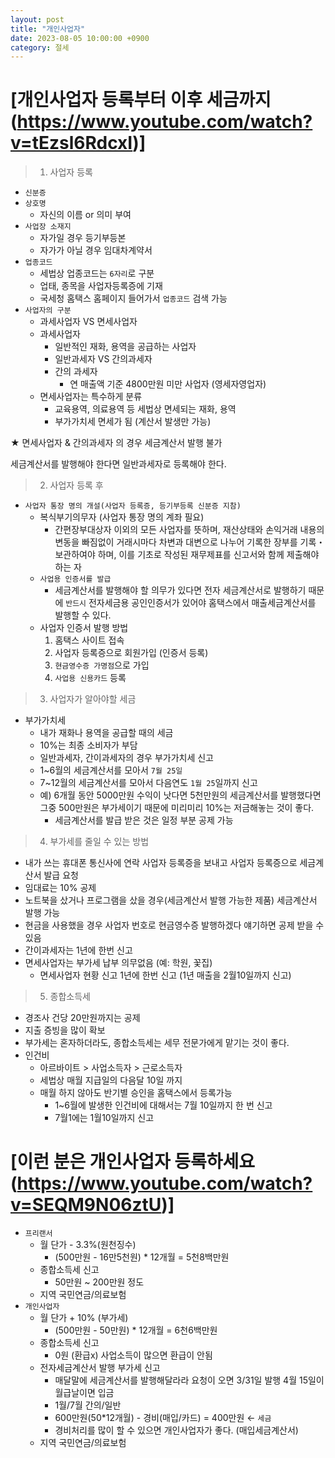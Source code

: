 ```yaml
---
layout: post
title: "개인사업자"
date: 2023-08-05 10:00:00 +0900
category: 절세
---
```


# [개인사업자 등록부터 이후 세금까지 (https://www.youtube.com/watch?v=tEzsl6RdcxI)]

> 1. 사업자 등록
- ``신분증``
- ``상호명``
   - 자신의 이름 or 의미 부여
- ``사업장 소재지``
    - 자가일 경우 등기부등본
    - 자가가 아닐 경우 임대차계약서
- ``업종코드``
    - 세법상 업종코드는 ``6자리``로 구분
    - 업태, 종목을 사업자등록증에 기재
    - 국세청 홈택스 홈페이지 들어가서 ``업종코드`` 검색 가능
- ``사업자의 구분``
    - 과세사업자 VS 면세사업자
    - 과세사업자
        - 일반적인 재화, 용역을 공급하는 사업자
        - 일반과세자 VS 간의과세자
        - 간의 과세자
            - 연 매출액 기준 4800만원 미만 사업자 (영세자영업자)
    - 면세사업자는 특수하게 분류
        - 교육용역, 의료용역 등 세법상 면세되는 재화, 용역
        - 부가가치세 면세가 됨 (계산서 발생만 가능)

★ 면세사업자 & 간의과세자 의 경우 세금계산서 발행 불가

세금계산서를 발행해야 한다면 일반과세자로 등록해야 한다.

> 2. 사업자 등록 후
- ``사업자 통장 명의 개설(사업자 등록증, 등기부등록 신분증 지참)``
    - 복식부기의무자 (사업자 통장 명의 계좌 필요)
        - 간편장부대상자 이외의 모든 사업자를 뜻하며, 재산상태와 손익거래 내용의 변동을 빠짐없이 거래시마다 차변과 대변으로 나누어 기록한 장부를 기록・보관하여야 하며, 이를 기초로 작성된 재무제표를 신고서와 함께 제출해야하는 자
    - ``사업용 인증서를 발급``
        - 세금계산서를 발행해야 할 의무가 있다면 전자 세금계산서로 발행하기 때문에 ``반드시`` 전자세금용 공인인증서가 있어야 홈택스에서 매출세금계산서를 발행할 수 있다.
    - 사업자 인증서 발행 방법
        1. 홈택스 사이트 접속
        1. 사업자 등록증으로 회원가입 (인증서 등록)
        1. ``현금영수증 가명점``으로 가입
        1. ``사업용 신용카드`` 등록

> 3. 사업자가 알아야할 세금
- 부가가치세
    - 내가 재화나 용역을 공급할 때의 세금
    - 10%는 최종 소비자가 부담
    - 일반과세자, 간이과세자의 경우 부가가치세 신고
    - 1~6월의 세금계산서를 모아서 ``7월 25일``
    - 7~12월의 세금계산서를 모아서 다음연도 ``1월 25``일까지 신고
    - 예) 6개월 동안 5000만원 수익이 낫다면 5천만원의 세금계산서를 발행했다면 그중 500만원은 부가세이기 때문에 미리미리 10%는 저금해놓는 것이 좋다.
        - 세금계산서를 발급 받은 것은 일정 부분 공제 가능 

> 4. 부가세를 줄일 수 있는 방법
- 내가 쓰는 휴대폰 통신사에 연락 사업자 등록증을 보내고 사업자 등록증으로 세금계산서 발급 요청
- 임대료는 10% 공제
- 노트북을 샀거나 프로그램을 샀을 경우(세금계산서 발행 가능한 제품) 세금계산서 발행 가능
- 현금을 사용했을 경우 사업자 번호로 현금영수증 발행하겠다 얘기하면 공제 받을 수 있음
- 간이과세자는 1년에 한번 신고
- 면세사업자는 부가세 납부 의무없음 (예: 학원, 꽃집)
    - 면세사업자 현황 신고 1년에 한번 신고 (1년 매출을 2월10일까지 신고)

> 5. 종합소득세
- 경조사 건당 20만원까지는 공제
- 지출 증빙을 많이 확보 
- 부가세는 혼자하더라도, 종합소득세는 세무 전문가에게 맡기는 것이 좋다.
- 인건비
    - 아르바이트 > 사업소득자 > 근로소득자
    - 세법상 매월 지급일의 다음달 10일 까지
    - 매월 하지 않아도 반기별 승인을 홈택스에서 등록가능
        - 1~6월에 발생한 인건비에 대해서는 7월 10일까지 한 번 신고
        - 7월1에는 1월10일까지 신고

# [이런 분은 개인사업자 등록하세요 (https://www.youtube.com/watch?v=SEQM9N06ztU)]

- ``프리랜서``
    - 월 단가 - 3.3%(원천징수)
        - (500만원 - 16만5천원) * 12개월 = 5천8백만원
    - 종합소득세 신고
        - 50만원 ~ 200만원 정도
    - 지역 국민연금/의료보험
- ``개인사업자``
    - 월 단가 + 10% (부가세)
        - (500만원 - 50만원) * 12개월 = 6천6백만원
    - 종합소득세 신고
        - 0원 (환급x) 사업소득이 많으면 환급이 안됨
    - 전자세금계산서 발행 부가세 신고
        - 매달말에 세금계산서를 발행해달라라 요청이 오면 3/31일 발행 4월 15일이 월급날이면 입금
        - 1월/7월 간의/일반 
        - 600만원(50*12개월) - 경비(매입/카드) = 400만원 ← ``세금``
        - 경비처리를 많이 할 수 있으면 개인사업자가 좋다. (매입세금계산서)
    - 지역 국민연금/의료보험